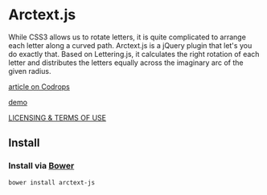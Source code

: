 
Arctext.js
=========
While CSS3 allows us to rotate letters, it is quite complicated to arrange each letter along a curved path. Arctext.js is a jQuery plugin that let's you do exactly that. Based on Lettering.js, it calculates the right rotation of each letter and distributes the letters equally across the imaginary arc of the given radius.

[article on Codrops](http://tympanus.net/codrops/?p=7424)

[demo](http://tympanus.net/Development/Arctext/)

[LICENSING & TERMS OF USE](http://tympanus.net/codrops/licensing/)

## Install

### Install via [Bower](http://bower.io/)

```
bower install arctext-js
```